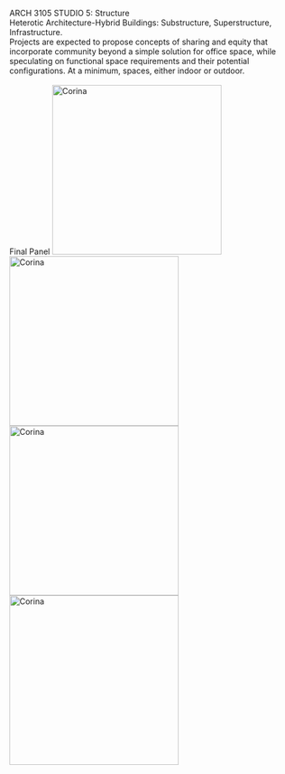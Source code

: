 ARCH 3105 STUDIO 5: Structure <br>
Heterotic Architecture-Hybrid Buildings: Substructure, Superstructure, Infrastructure.
<br>
Projects are expected to propose concepts of sharing and equity that incorporate community beyond a
simple solution for office space, while speculating on functional space requirements and their potential
configurations. At a minimum, spaces, either indoor or outdoor.
 <br> <br>
Final Panel
<img alt="Corina" src="https://github.com/steenblikrs/2021-Spring-Studio/blob/gh-pages/students/Corina/201.PNG?raw=true" width="300"><img alt="Corina" src="https://github.com/steenblikrs/2021-Spring-Studio/blob/gh-pages/students/Corina/202.PNG?raw=true" width="300"><br>
<img alt="Corina" src="https://github.com/steenblikrs/2021-Spring-Studio/blob/gh-pages/students/Corina/203.PNG?raw=true" width="300"><img alt="Corina" src="https://github.com/steenblikrs/2021-Spring-Studio/blob/gh-pages/students/Corina/204.PNG?raw=true" width="300">


